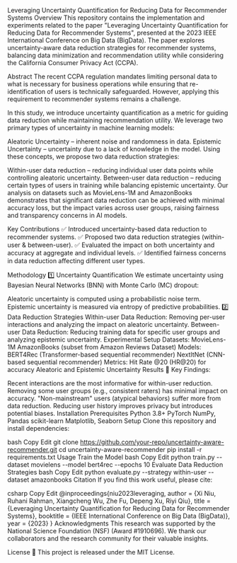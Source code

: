 Leveraging Uncertainty Quantification for Reducing Data for Recommender Systems
Overview
This repository contains the implementation and experiments related to the paper "Leveraging Uncertainty Quantification for Reducing Data for Recommender Systems", presented at the 2023 IEEE International Conference on Big Data (BigData). The paper explores uncertainty-aware data reduction strategies for recommender systems, balancing data minimization and recommendation utility while considering the California Consumer Privacy Act (CCPA).

Abstract
The recent CCPA regulation mandates limiting personal data to what is necessary for business operations while ensuring that re-identification of users is technically safeguarded. However, applying this requirement to recommender systems remains a challenge.

In this study, we introduce uncertainty quantification as a metric for guiding data reduction while maintaining recommendation utility. We leverage two primary types of uncertainty in machine learning models:

Aleatoric Uncertainty – inherent noise and randomness in data.
Epistemic Uncertainty – uncertainty due to a lack of knowledge in the model.
Using these concepts, we propose two data reduction strategies:

Within-user data reduction – reducing individual user data points while controlling aleatoric uncertainty.
Between-user data reduction – reducing certain types of users in training while balancing epistemic uncertainty.
Our analysis on datasets such as MovieLens-1M and AmazonBooks demonstrates that significant data reduction can be achieved with minimal accuracy loss, but the impact varies across user groups, raising fairness and transparency concerns in AI models.

Key Contributions
✅ Introduced uncertainty-based data reduction to recommender systems.
✅ Proposed two data reduction strategies (within-user & between-user).
✅ Evaluated the impact on both uncertainty and accuracy at aggregate and individual levels.
✅ Identified fairness concerns in data reduction affecting different user types.

Methodology
1️⃣ Uncertainty Quantification
We estimate uncertainty using Bayesian Neural Networks (BNN) with Monte Carlo (MC) dropout:

Aleatoric uncertainty is computed using a probabilistic noise term.
Epistemic uncertainty is measured via entropy of predictive probabilities.
2️⃣ Data Reduction Strategies
Within-user Data Reduction: Removing per-user interactions and analyzing the impact on aleatoric uncertainty.
Between-user Data Reduction: Reducing training data for specific user groups and analyzing epistemic uncertainty.
Experimental Setup
Datasets:
MovieLens-1M
AmazonBooks (subset from Amazon Reviews Dataset)
Models:
BERT4Rec (Transformer-based sequential recommender)
NextItNet (CNN-based sequential recommender)
Metrics:
Hit Rate @20 (HR@20) for accuracy
Aleatoric and Epistemic Uncertainty
Results
📌 Key Findings:

Recent interactions are the most informative for within-user reduction.
Removing some user groups (e.g., consistent raters) has minimal impact on accuracy.
"Non-mainstream" users (atypical behaviors) suffer more from data reduction.
Reducing user history improves privacy but introduces potential biases.
Installation
Prerequisites
Python 3.8+
PyTorch
NumPy, Pandas
scikit-learn
Matplotlib, Seaborn
Setup
Clone this repository and install dependencies:

bash
Copy
Edit
git clone https://github.com/your-repo/uncertainty-aware-recommender.git
cd uncertainty-aware-recommender
pip install -r requirements.txt
Usage
Train the Model
bash
Copy
Edit
python train.py --dataset movielens --model bert4rec --epochs 10
Evaluate Data Reduction Strategies
bash
Copy
Edit
python evaluate.py --strategy within-user --dataset amazonbooks
Citation
If you find this work useful, please cite:

csharp
Copy
Edit
@inproceedings{niu2023leveraging,
  author    = {Xi Niu, Ruhani Rahman, Xiangcheng Wu, Zhe Fu, Depeng Xu, Riyi Qiu},
  title     = {Leveraging Uncertainty Quantification for Reducing Data for Recommender Systems},
  booktitle = {IEEE International Conference on Big Data (BigData)},
  year      = {2023}
}
Acknowledgments
This research was supported by the National Science Foundation (NSF) (Award #1910696). We thank our collaborators and the research community for their valuable insights.

License
📜 This project is released under the MIT License.

